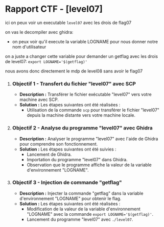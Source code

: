# Rapport CTF - [level07]

ici on peux voir un executable `level07` avec les drois de flag07

on vas le decompiler avec ghidra:
- on peux voir qu'il execute la variable LOGNAME pour nous donner notre nom d'utilisateur

on a juste a changer cette variable pour demander un getflag avec les drois de level07: `export LOGNAME='$(getflag)'`

nous avons donc directement le mdp de level08 sans avoir le flag07


1. ### Objectif 1 - Transfert du fichier "level07" avec SCP
   - **Description :** Transférer le fichier exécutable "level07" vers votre machine avec SCP.
   - **Solution :** Les étapes suivantes ont été réalisées :
     - Utilisation de la commande `scp` pour transférer le fichier "level07" depuis la machine distante vers votre machine locale.

2. ### Objectif 2 - Analyse du programme "level07" avec Ghidra
   - **Description :** Analyser le programme "level07" avec l'aide de Ghidra pour comprendre son fonctionnement.
   - **Solution :** Les étapes suivantes ont été suivies :
     - Lancement de Ghidra.
     - Importation du programme "level07" dans Ghidra.
     - Observation que le programme affiche la valeur de la variable d'environnement "LOGNAME".

3. ### Objectif 3 - Injection de commande "getflag"
   - **Description :** Injecter la commande "getflag" dans la variable d'environnement "LOGNAME" pour obtenir le flag.
   - **Solution :** Les étapes suivantes ont été réalisées :
     - Modification de la valeur de la variable d'environnement "LOGNAME" avec la commande `export LOGNAME='$(getflag)'`.
     - Lancement du programme "level07" avec `./level07`.
